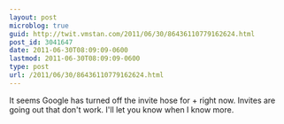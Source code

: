 ```yaml
---
layout: post
microblog: true
guid: http://twit.vmstan.com/2011/06/30/86436110779162624.html
post_id: 3041647
date: 2011-06-30T08:09:09-0600
lastmod: 2011-06-30T08:09:09-0600
type: post
url: /2011/06/30/86436110779162624.html
---
```

It seems Google has turned off the invite hose for + right now. Invites are going out that don't work. I'll let you know when I know more.
